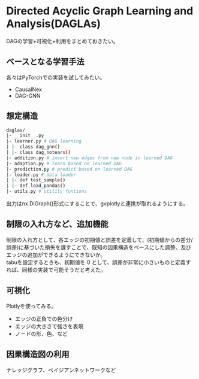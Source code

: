 # Directed Acyclic Graph Learning and Analysis(DAGLAs)

DAGの学習+可視化+利用をまとめておきたい。

## ベースとなる学習手法

各々はPyTorchでの実装を試してみたい。
- CausalNex
- DAG-GNN

## 想定構造
```sh
daglas/  
|- __init__.py
|- learner.py # DAG learning
| |- class dag_gnn()  
| |- class dag_notears()   
|- addition.py # insert new edges from new node in learned DAG
|- adaption.py # learn based on learned DAG  
|- prediction.py # predict based on learned DAG
|- loader.py # data loader
| |- def test_sample()  
| |- def load_pandas()
|- utils.py # utility funtions
```

出力はnx.DiGraph()形式にすることで、gvplotlyと連携が取れるようにする。

## 制限の入れ方など、追加機能

制限の入れ方として、各エッジの初期値と誤差を定義して、(初期値からの差分/誤差)に基づいた損失を課すことで、既知の因果構造をベースにした調整、及びエッジの追加ができるようにできないか。  
tabuを設定するときも、初期値を 0 として、誤差が非常に小さいものと定義すれば、同様の実装で可能そうだと考えた。

## 可視化

Plotlyを使ってみる。
- エッジの正負での色分け
- エッジの大きさで強さを表現
- ノードの形、色、など

## 因果構造図の利用

ナレッジグラフ、ベイジアンネットワークなど